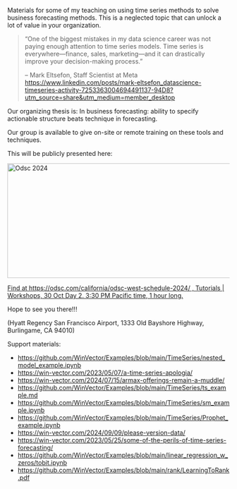 

Materials for some of my teaching on using time series methods to solve business forecasting methods. This is a neglected topic that can unlock a lot of value in your organization.

> “One of the biggest mistakes in my data science career was not paying enough attention to time series models. Time series is everywhere—finance, sales, marketing—and it can drastically improve your decision-making process.”
>
> – Mark Eltsefon, Staff Scientist at Meta https://www.linkedin.com/posts/mark-eltsefon_datascience-timeseries-activity-7253363004694491137-94D8?utm_source=share&utm_medium=member_desktop


Our organizing thesis is:  In business forecasting: ability to specify actionable structure beats technique in forecasting.


Our group is available to give on-site or remote training on these tools and techniques.


This will be publicly presented here:


<a href="https://odsc.com/california/odsc-west-schedule-2024/">
<img style="display:block; margin-left:auto; margin-right:auto;" src="https://win-vector.com/wp-content/uploads/2024/10/odsc_2024.png" alt="Odsc 2024" title="odsc_2024.png" border="0" width="598" height="260" /><p/>
Find at https://odsc.com/california/odsc-west-schedule-2024/ , Tutorials | Workshops, 30 Oct Day 2. 3:30 PM Pacific time, 1 hour long.
</a>

Hope to see you there!!!

(Hyatt Regency San Francisco Airport, 1333 Old Bayshore Highway, Burlingame, CA 94010)


Support materials:

  * https://github.com/WinVector/Examples/blob/main/TimeSeries/nested_model_example.ipynb 
  * https://win-vector.com/2023/05/07/a-time-series-apologia/ 
  * https://win-vector.com/2024/07/15/armax-offerings-remain-a-muddle/ 
  * https://github.com/WinVector/Examples/blob/main/TimeSeries/ts_example.md 
  * https://github.com/WinVector/Examples/blob/main/TimeSeries/sm_example.ipynb
  * https://github.com/WinVector/Examples/blob/main/TimeSeries/Prophet_example.ipynb 
  * https://win-vector.com/2024/09/09/please-version-data/ 
  * https://win-vector.com/2023/05/25/some-of-the-perils-of-time-series-forecasting/  
  * https://github.com/WinVector/Examples/blob/main/linear_regression_w_zeros/tobit.ipynb
  * https://github.com/WinVector/Examples/blob/main/rank/LearningToRank.pdf

